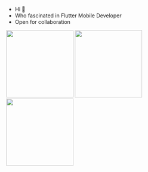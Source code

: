 - Hi 👋
- Who fascinated in Flutter Mobile Developer
- Open for collaboration


<div>
  <img height="180em" src="https://github-readme-stats.vercel.app/api?username=tovidd&count_private=true&theme=cobalt&show_icons=true"/>
  <img height="180em" src="https://github-readme-stats.vercel.app/api/top-langs/?username=tovidd&layout=compact&langs_count=7&theme=cobalt"/>
  <img height="180em" src="https://github-profile-trophy.vercel.app/?username=tovidd&layout=compact&langs_count=7&theme=onedark"/>
</div>
